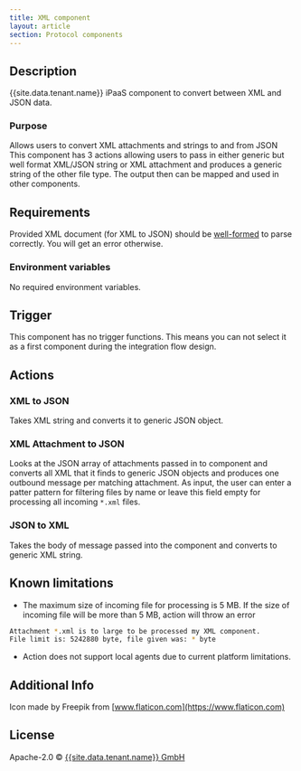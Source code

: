 ```yaml
---
title: XML component
layout: article
section: Protocol components
---
```


## Description

{{site.data.tenant.name}} iPaaS component to convert between XML and JSON data.

### Purpose

Allows users to convert XML attachments and strings to and from JSON This component
has 3 actions allowing users to pass in either generic but well format XML/JSON
string or XML attachment and produces a generic string of the other file type.
The output then can be mapped and used in other components.


## Requirements

Provided XML document (for XML to JSON) should be [well-formed](https://en.wikipedia.org/wiki/Well-formed_document) to parse correctly. You will get an error otherwise.

### Environment variables

No required environment variables.

## Trigger

This component has no trigger functions. This means you can not select it as a first
component during the integration flow design.

## Actions

### XML to JSON

Takes XML string and converts it to generic JSON object.

### XML Attachment to JSON

Looks at the JSON array of attachments passed in to component and converts all
XML that it finds to generic JSON objects and produces one outbound message per
matching attachment. As input, the user can enter a patter pattern for filtering
files by name or leave this field empty for processing all incoming `*.xml` files.

### JSON to XML
Takes the body of message passed into the component and converts to generic XML string.

## Known limitations

 *   The maximum size of incoming file for processing is 5 MB. If the size of incoming file will be more than 5 MB, action will throw an error
```sh
Attachment *.xml is to large to be processed my XML component.
File limit is: 5242880 byte, file given was: * byte
```
*  Action does not support local agents due to current platform limitations.

## Additional Info

Icon made by Freepik from [www.flaticon.com](https://www.flaticon.com)

## License

Apache-2.0 © [{{site.data.tenant.name}} GmbH](https://{{site.data.tenant.name}})
